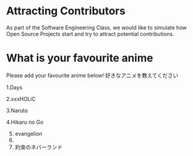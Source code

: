 # Attracting Contributors
As part of the Software Engineering Class, we would like to simulate how Open Source Projects start and try to attract potential contributions.

# What is your favourite anime 
Please add your favourite anime below!
好きなアニメを教えてください

1.Days

2.xxxHOLiC

3.Naruto

4.Hikaru no Go

5. evangelion
6. 
7. 約束のネバーランド

